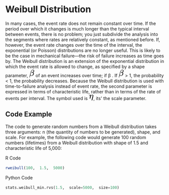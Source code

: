 # Weibull Distribution

In many cases, the event rate does not remain constant over time. If the period over which it changes is much longer than the typical interval between events, there is no problem; you just subdivide the analysis into the segments where rates are relatively constant, as mentioned before. If, however, the event rate changes over the time of the interval, the exponential (or Poisson) distributions are no longer useful. This is likely to be the case in mechanical failure—the risk of failure increases as time goes by. The Weibull  distribution is an extension of the exponential distribution in which the event rate is allowed to change, as specified by a  shape parameter, <img style="transform: translateY(0.1em); background: white;" src="../../../svg/0vI5qDmuES.svg"> of an event increases over time; if β . If <img style="transform: translateY(0.1em); background: white;" src="../../../svg/0vI5qDmuES.svg"> > 1, the probability  < 1, the probability decreases. Because the Weibull distribution is used with time-to-failure analysis instead of event rate, the second parameter is expressed in terms of characteristic life, rather than in terms of the rate of events per interval. The symbol used is <!-- $\eta$ --> <img style="transform: translateY(0.1em); background: white;" src="../../../svg/cgPegWtv3s.svg">, its' the scale parameter.

## Code Example

The code to generate random numbers from a Weibull distribution takes three arguments:  n  (the quantity of numbers to be generated),  shape, and  scale. For example, the following code would generate 100 random numbers (lifetimes) from a Weibull distribution with shape of 1.5 and characteristic life of 5,000:

R Code

```r
rweibull(100,  1.5,  5000)
```

Python Code

```python
stats.weibull_min.rvs(1.5,  scale=5000,  size=100)
```
